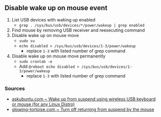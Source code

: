 ## Disable wake up on mouse event

1. List USB devices with waking up enabled
    - `grep . /sys/bus/usb/devices/*/power/wakeup | grep enabled`
1. Find mouse by removing USB receiver and reexecuting command
1. Disable wake up on mouse move
    - `sudo su`
    - `echo disabled > /sys/bus/usb/devices/1-3/power/wakeup`
      - replace `1-3` with listed number of grep command
1. Disable wake up on mouse move permanently
    - `sudo crontab -e`
    - Add `@reboot echo disabled > /sys/bus/usb/devices/1-3/power/wakeup`
      - replace `1-3` with listed number of grep command

### Sources

- [askubuntu.com ~ Wake up from suspend using wireless USB keyboard or mouse (for any Linux Distro)](https://askubuntu.com/a/848699)
- [glowing-tortoise.com ~ Turn off returning from suspend by the mouse](https://glowing-tortoise.com/en/archives/171)
